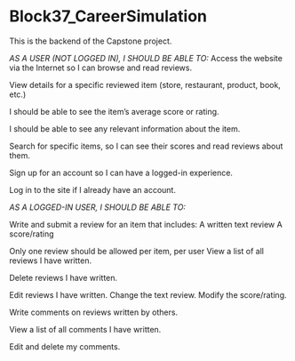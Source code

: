 # Block37_CareerSimulation
This is the backend of the Capstone project.

*AS A USER (NOT LOGGED IN), I SHOULD BE ABLE TO:*
Access the website via the Internet so I can browse and read reviews.

View details for a specific reviewed item (store, restaurant, product, book, etc.)

I should be able to see the item’s average score or rating.

I should be able to see any relevant information about the item.

Search for specific items, so I can see their scores and read reviews about them.

Sign up for an account so I can have a logged-in experience.

Log in to the site if I already have an account.


*AS A LOGGED-IN USER, I SHOULD BE ABLE TO:*

Write and submit a review for an item that includes:
    A written text review
    A score/rating

Only one review should be allowed per item, per user
View a list of all reviews I have written.

Delete reviews I have written.
    
Edit reviews I have written.
Change the text review.
Modify the score/rating.
    
Write comments on reviews written by others.
    
View a list of all comments I have written.
    
Edit and delete my comments.
 